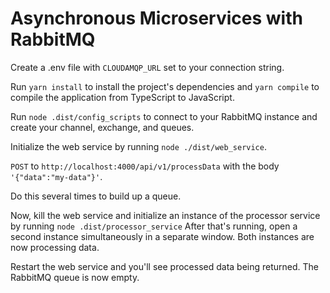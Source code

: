 # Asynchronous Microservices with RabbitMQ

Create a .env file with `CLOUDAMQP_URL` set to your connection string.

Run `yarn install` to install the project's dependencies and `yarn compile` to compile the application from TypeScript to JavaScript.

Run `node .dist/config_scripts` to connect to your RabbitMQ instance and create your channel, exchange, and queues.

Initialize the web service by running `node ./dist/web_service`.

`POST` to `http://localhost:4000/api/v1/processData` with the body `'{"data":"my-data"}'`.

Do this several times to build up a queue.

Now, kill the web service and initialize an instance of the processor service by running `node .dist/processor_service` After that's running, open a second instance simultaneously in a separate window. Both instances are now processing data.

Restart the web service and you'll see processed data being returned. The RabbitMQ queue is now empty.
